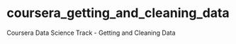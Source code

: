 coursera_getting_and_cleaning_data
==================================

Coursera Data Science Track - Getting and Cleaning Data
